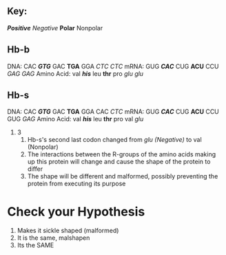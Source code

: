 ## Key:
***Positive***
*Negative*
**Polar**
Nonpolar

## Hb-b
DNA: CAC ***GTG*** GAC **TGA** GGA *CTC* *CTC*
mRNA: GUG ***CAC*** CUG **ACU** CCU *GAG* *GAG*
Amino Acid: val ***his*** leu **thr** pro *glu* *glu*

## Hb-s
DNA: CAC ***GTG*** GAC **TGA** GGA CAC *CTC*
mRNA: GUG ***CAC*** CUG **ACU** CCU GUG *GAG*
Amino Acid: val ***his*** leu **thr** pro val *glu*

1. 3
	1. Hb-s's second last codon changed from *glu (Negative)* to val (Nonpolar)
	2. The interactions between the R-groups of the amino acids making up this protein will change and cause the shape of the protein to differ
	3. The shape will be different and malformed, possibly preventing the protein from executing its purpose

# Check your Hypothesis
1. Makes it sickle shaped (malformed)
2. It is the same, malshapen
3. Its the SAME